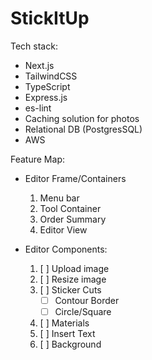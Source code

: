 # StickItUp

Tech stack:
- Next.js
- TailwindCSS
- TypeScript
- Express.js
- es-lint
- Caching solution for photos
- Relational DB (PostgresSQL) 
- AWS

Feature Map:
- Editor Frame/Containers
  1. Menu bar
  2. Tool Container
  3. Order Summary
  4. Editor View

- Editor Components:
  1. [ ] Upload image
  2. [ ] Resize image
  3. [ ] Sticker Cuts
     - [ ] Contour Border
     - [ ] Circle/Square
  4. [ ] Materials
  5. [ ] Insert Text
  6. [ ] Background

